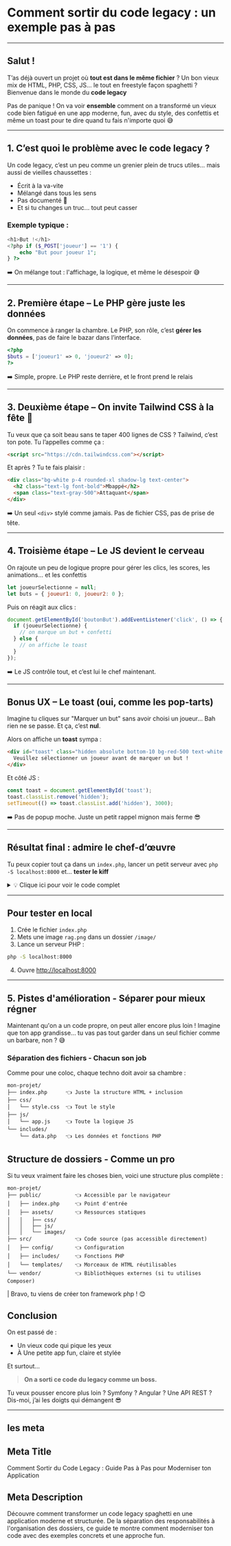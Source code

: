 # Comment sortir du code legacy : un exemple pas à pas

---

## Salut !

T’as déjà ouvert un projet où **tout est dans le même fichier** ? Un bon vieux mix de HTML, PHP, CSS, JS... le tout en freestyle façon spaghetti ? Bienvenue dans le monde du **code legacy** 

Pas de panique ! On va voir **ensemble** comment on a transformé un vieux code bien fatigué en une app moderne, fun, avec du style, des confettis et même un toast pour te dire quand tu fais n'importe quoi 😅

---

##  1. C’est quoi le problème avec le code legacy ?

Un code legacy, c’est un peu comme un grenier plein de trucs utiles... mais aussi de vieilles chaussettes :

- Écrit à la va-vite 
- Mélangé dans tous les sens 
- Pas documenté 🙈
- Et si tu changes un truc... tout peut casser 

### Exemple typique :
```php
<h1>But !</h1>
<?php if ($_POST['joueur'] == '1') {
    echo "But pour joueur 1";
} ?>
```

➡️ On mélange tout : l'affichage, la logique, et même le désespoir 😅

---

##  2. Première étape – Le PHP gère juste les données

On commence à ranger la chambre. Le PHP, son rôle, c’est **gérer les données**, pas de faire le bazar dans l’interface.

```php
<?php
$buts = ['joueur1' => 0, 'joueur2' => 0];
?>
```

➡️ Simple, propre. Le PHP reste derrière, et le front prend le relais 

---

##  3. Deuxième étape – On invite Tailwind CSS à la fête 💅

Tu veux que ça soit beau sans te taper 400 lignes de CSS ? Tailwind, c’est ton pote. Tu l’appelles comme ça :

```html
<script src="https://cdn.tailwindcss.com"></script>
```

Et après ? Tu te fais plaisir :

```html
<div class="bg-white p-4 rounded-xl shadow-lg text-center">
  <h2 class="text-lg font-bold">Mbappé</h2>
  <span class="text-gray-500">Attaquant</span>
</div>
```

➡️ Un seul `<div>` stylé comme jamais. Pas de fichier CSS, pas de prise de tête.

---

##  4. Troisième étape – Le JS devient le cerveau 

On rajoute un peu de logique propre pour gérer les clics, les scores, les animations... et les confettis 

```js
let joueurSelectionne = null;
let buts = { joueur1: 0, joueur2: 0 };
```

Puis on réagit aux clics :

```js
document.getElementById('boutonBut').addEventListener('click', () => {
  if (joueurSelectionne) {
    // on marque un but + confetti
  } else {
    // on affiche le toast
  }
});
```

➡️ Le JS contrôle tout, et c’est lui le chef maintenant.

---

##  Bonus UX – Le toast (oui, comme les pop-tarts)

Imagine tu cliques sur "Marquer un but" sans avoir choisi un joueur... Bah rien ne se passe. Et ça, c’est **nul**.

Alors on affiche un **toast** sympa :

```html
<div id="toast" class="hidden absolute bottom-10 bg-red-500 text-white px-4 py-2 rounded-lg shadow-lg">
  Veuillez sélectionner un joueur avant de marquer un but !
</div>
```

Et côté JS :

```js
const toast = document.getElementById('toast');
toast.classList.remove('hidden');
setTimeout(() => toast.classList.add('hidden'), 3000);
```

➡️ Pas de popup moche. Juste un petit rappel mignon mais ferme 😎

---

##  Résultat final : admire le chef-d’œuvre

Tu peux copier tout ça dans un `index.php`, lancer un petit serveur avec `php -S localhost:8000` et… **tester le kiff** 

<details>
<summary>💡 Clique ici pour voir le code complet</summary>

```php
<?php
$buts = ['joueur1' => 0, 'joueur2' => 0];
?>
<!DOCTYPE html>
<html lang="fr">
<head>
  <meta charset="UTF-8">
  <title>Joueurs de Foot - Passe</title>
  <meta name="viewport" content="width=device-width, initial-scale=1.0">
  <script src="https://cdn.tailwindcss.com"></script>
  <script src="https://cdn.jsdelivr.net/npm/canvas-confetti@1.9.2/dist/confetti.browser.min.js"></script>
</head>
<body class="bg-gray-100 flex items-center justify-center h-screen relative">

  <div class="flex flex-col items-center gap-10">
    <div class="flex items-center gap-16">
      <!-- Joueur 1 -->
      <div id="joueur1" class="bg-white shadow-lg rounded-xl w-48 p-4 flex flex-col items-center cursor-pointer">
        <img src="./image/rag.png" alt="Joueur 1" class="rounded-full mb-3">
        <h2 class="font-bold text-lg">Mbappé</h2>
        <span class="text-gray-500">Attaquant</span>
        <span id="but-joueur1" class="mt-2 font-semibold">Buts: <?php echo $buts['joueur1']; ?></span>
      </div>

      <!-- Flèche -->
      <div class="text-5xl text-green-500">&rarr;</div>

      <!-- Joueur 2 -->
      <div id="joueur2" class="bg-white shadow-lg rounded-xl w-48 p-4 flex flex-col items-center cursor-pointer">
        <img src="./image/rag.png" alt="Joueur 2" class="rounded-full mb-3">
        <h2 class="font-bold text-lg">Haaland</h2>
        <span class="text-gray-500">Buteur</span>
        <span id="but-joueur2" class="mt-2 font-semibold">Buts: <?php echo $buts['joueur2']; ?></span>
      </div>
    </div>

    <!-- Bouton -->
    <button id="boutonBut" class="bg-green-500 hover:bg-green-600 text-white font-bold py-2 px-6 rounded-lg shadow-lg transition-colors">
      ⚽ Marquer un but !
    </button>
  </div>

  <!-- Toast -->
  <div id="toast" class="hidden absolute bottom-10 bg-red-500 text-white px-4 py-2 rounded-lg shadow-lg">
    Veuillez sélectionner un joueur avant de marquer un but !
  </div>

  <script>
    let joueurSelectionne = null;
    let buts = { joueur1: 0, joueur2: 0 };

    document.getElementById('joueur1').addEventListener('click', () => {
      joueurSelectionne = 'joueur1';
      highlightSelection('joueur1');
    });

    document.getElementById('joueur2').addEventListener('click', () => {
      joueurSelectionne = 'joueur2';
      highlightSelection('joueur2');
    });

    document.getElementById('boutonBut').addEventListener('click', () => {
      if (joueurSelectionne) {
        buts[joueurSelectionne]++;
        document.getElementById('but-' + joueurSelectionne).textContent = 'Buts: ' + buts[joueurSelectionne];

        const el = document.getElementById(joueurSelectionne);
        const rect = el.getBoundingClientRect();
        confetti({
          particleCount: 100,
          spread: 70,
          origin: {
            x: (rect.left + rect.width / 2) / window.innerWidth,
            y: (rect.top + rect.height / 2) / window.innerHeight
          }
        });
      } else {
        const toast = document.getElementById('toast');
        toast.classList.remove('hidden');
        setTimeout(() => toast.classList.add('hidden'), 3000);
      }
    });

    function highlightSelection(id) {
      ['joueur1', 'joueur2'].forEach(j => {
        document.getElementById(j).classList.remove('ring-4', 'ring-green-500');
      });
      document.getElementById(id).classList.add('ring-4', 'ring-green-500');
    }
  </script>
</body>
</html>
```

</details>

---

##  Pour tester en local

1. Crée le fichier `index.php`  
2. Mets une image `rag.png` dans un dossier `/image/`  
3. Lance un serveur PHP :
```bash
php -S localhost:8000
```
4. Ouvre [http://localhost:8000](http://localhost:8000)

---

## 5. Pistes d'amélioration - Séparer pour mieux régner

Maintenant qu'on a un code propre, on peut aller encore plus loin ! Imagine que ton app grandisse... tu vas pas tout garder dans un seul fichier comme un barbare, non ? 😅

### Séparation des fichiers - Chacun son job

Comme pour une coloc, chaque techno doit avoir sa chambre :

```
mon-projet/
├── index.php      👈 Juste la structure HTML + inclusion
├── css/
│   └── style.css  👈 Tout le style
├── js/
│   └── app.js     👈 Toute la logique JS
└── includes/
    └── data.php   👈 Les données et fonctions PHP
```

## Structure de dossiers - Comme un pro

Si tu veux vraiment faire les choses bien, voici une structure plus complète :

```
mon-projet/
├── public/           👈 Accessible par le navigateur
│   ├── index.php     👈 Point d'entrée
│   ├── assets/       👈 Ressources statiques
│   │   ├── css/
│   │   ├── js/
│   │   └── images/
├── src/              👈 Code source (pas accessible directement)
│   ├── config/       👈 Configuration
│   ├── includes/     👈 Fonctions PHP
│   └── templates/    👈 Morceaux de HTML réutilisables
└── vendor/           👈 Bibliothèques externes (si tu utilises Composer)
```
| Bravo, tu viens de créer ton framework php ! 😊

## Conclusion

On est passé de :
-  Un vieux code qui pique les yeux
- À Une petite app fun, claire et stylée

Et surtout...
> **On a sorti ce code du legacy comme un boss.**

Tu veux pousser encore plus loin ? Symfony ? Angular ? Une API REST ? Dis-moi, j’ai les doigts qui démangent 😎


---
## les meta

## Meta Title
Comment Sortir du Code Legacy : Guide Pas à Pas pour Moderniser ton Application

## Meta Description
Découvre comment transformer un code legacy spaghetti en une application moderne et structurée. De la séparation des responsabilités à l'organisation des dossiers, ce guide te montre comment moderniser ton code avec des exemples concrets et une approche fun.